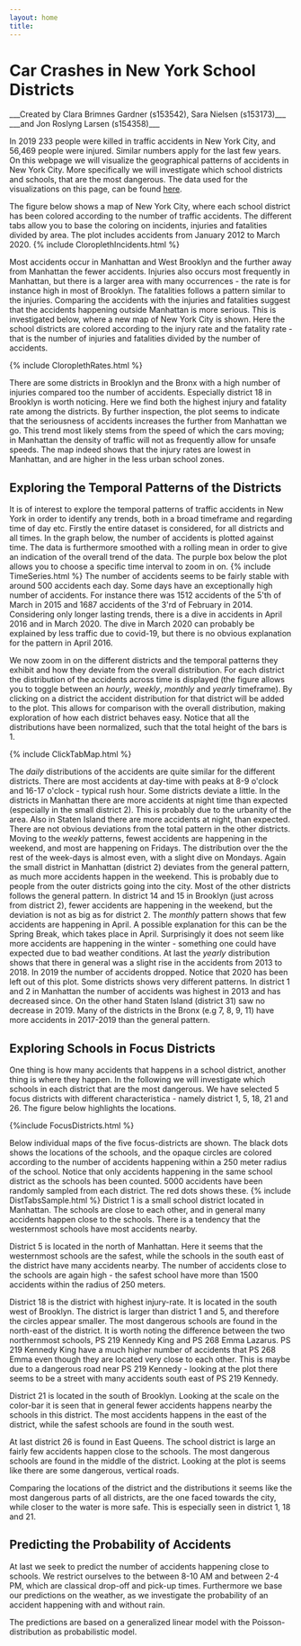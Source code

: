 ```yaml
---
layout: home
title:  
---
```

<h1> Car Crashes in New York School Districts </h1>
 ___Created by Clara Brimnes Gardner (s153542), Sara Nielsen (s153173)___  
 ___and Jon Roslyng Larsen (s154358)___


In 2019 233 people were killed in traffic accidents in New York City, and 56,469 people were injured. Similar numbers apply for the last few years. On this webpage we will visualize the geographical patterns of accidents in New York City. More specifically we will investigate which school districts and schools, that are the most dangerous. The data used for the visualizations on this page, can be found [here](https://data.cityofnewyork.us/Public-Safety/Motor-Vehicle-Collisions-Crashes/h9gi-nx95).

The figure below shows a map of New York City, where each school district has been colored according to the number of traffic accidents. The different tabs allow you to base the coloring on incidents, injuries and fatalities divided by area. The plot includes accidents from January 2012 to March 2020.
{% include CloroplethIncidents.html %}

Most accidents occur in Manhattan and West Brooklyn and the further away from Manhattan the fewer accidents.
Injuries also occurs most frequently in Manhattan, but there is a larger area with many occurrences - the rate is for instance high in most of Brooklyn. The fatalities follows a pattern similar to the injuries. Comparing the accidents with the injuries and fatalities suggest that the accidents happening outside Manhattan is more serious. This is investigated below, where a new map of New York City is shown. Here the school districts are colored according to the injury rate and the fatality rate - that is the number of injuries and fatalities divided by the number of accidents.

{% include CloroplethRates.html %}

There are some districts in Brooklyn and the Bronx with a high number of injuries compared too the number of accidents. Especially district 18 in Brooklyn is worth noticing. Here we find both the highest injury and fatality rate among the districts. By further inspection, the plot seems to indicate that the seriousness of accidents increases the further from Manhattan we go. This trend most likely stems from the speed of which the cars moving; in Manhattan the density of traffic will not as frequently allow for unsafe speeds.
The map indeed shows that the injury rates are lowest in Manhattan, and are higher in the less urban school zones.


## Exploring the Temporal Patterns of the Districts
It is of interest to explore the temporal patterns of traffic accidents in New York in order to identify any trends, both in a broad timeframe and regarding time of day etc. Firstly the entire dataset is considered, for all districts and all times. In the graph below, the number of accidents is plotted against time. The data is furthermore smoothed with a rolling mean in order to give an indication of the overall trend of the data. The purple box below the plot allows you to choose a specific time interval to zoom in on.
{% include TimeSeries.html %}
The number of accidents seems to be fairly stable with around 500 accidents each day. Some days have an exceptionally high number of accidents. For instance there was 1512 accidents of the 5'th of March in 2015 and 1687 accidents of the 3'rd of February in 2014. Considering only longer lasting trends, there is a dive in accidents in April 2016 and in March 2020. The dive in March 2020 can probably be explained by less traffic due to covid-19, but there is no obvious explanation for the pattern in April 2016.


We now zoom in on the different districts and the temporal patterns they exhibit and how they deviate from the overall distribution. For each district the distribution of the accidents across time is displayed (the figure allows you to toggle between an _hourly_, _weekly_, _monthly_ and _yearly_ timeframe).
By clicking on a district the accident distribution for that district will be added to the plot. This allows for comparison with the overall distribution, making exploration of how each district behaves easy.
Notice that all the distributions have been normalized, such that the total height of the bars is 1.

{% include ClickTabMap.html %}

The _daily_ distributions of the accidents are quite similar for the different districts. There are most accidents at day-time with peaks at 8-9 o'clock and 16-17 o'clock - typical rush hour. Some districts deviate a little. In the districts in Manhattan there are more accidents at night time than expected (especially in the small district 2). This is probably due to the urbanity of the area. Also in Staten Island there are more accidents at night, than expected. There are not obvious deviations from the total pattern in the other districts. Moving to the _weekly_ patterns, fewest accidents are happening in the weekend, and most are happening on Fridays. The distribution over the the rest of the week-days is almost even, with a slight dive on Mondays. Again the small district in Manhattan (district 2) deviates from the general pattern, as much more accidents happen in the weekend. This is probably due to people from the outer districts going into the city. Most of the other districts follows the general pattern. In district 14 and 15 in Brooklyn (just across from district 2), fewer accidents are happening in the weekend, but the deviation is not as big as for district 2. The _monthly_ pattern shows that few accidents are happening in April. A possible explanation for this can be the Spring Break, which takes place in April. Surprisingly it does not seem like more accidents are happening in the winter - something one could have expected due to bad weather conditions. At last the _yearly_ distribution shows that there in general was a slight rise in the accidents from 2013 to 2018. In 2019 the number of accidents dropped. Notice that 2020 has been left out of this plot. Some districts shows very different patterns. In district 1 and 2 in Manhattan the number of accidents was highest in 2013 and has decreased since. On the other hand Staten Island (district 31) saw no decrease in 2019. Many of the districts in the Bronx (e.g 7, 8, 9, 11) have more accidents in 2017-2019 than the general pattern.


## Exploring Schools in Focus Districts
One thing is how many accidents that happens in a school district, another thing is where they happen. In the following we will investigate which schools in each district that are the most dangerous. We have selected 5 focus districts with different characteristica - namely district 1, 5, 18, 21 and 26. The figure below highlights the locations.

{%include FocusDistricts.html %}

Below individual maps of the five focus-districts are shown. The black dots shows the locations of the schools, and the opaque circles are colored according to the number of accidents happening within a 250 meter radius of the school. Notice that only accidents happening in the same school district as the schools has been counted. 5000 accidents have been randomly sampled from each district. The red dots shows these.
{% include DistTabsSample.html %}
District 1 is a small school district located in Manhattan. The schools are close to each other, and in general many accidents happen close to the schools. There is a tendency that the westernmost schools have most accidents nearby.

District 5 is located in the north of Manhattan. Here it seems that the westernmost schools are the safest, while the schools in the south east of the district have many accidents nearby. The number of accidents close to the schools are again high - the safest school have more than 1500 accidents within the radius of 250 meters.

District 18 is the district with highest injury-rate. It is located in the south west of Brooklyn. The district is larger than district 1 and 5, and therefore the circles appear smaller. The most dangerous schools are found in the north-east of the district. It is worth noting the difference between the two northernmost schools, PS 219 Kennedy King and PS 268 Emma Lazarus. PS 219 Kennedy King have a much higher number of accidents that PS 268 Emma even though they are located very close to each other. This is maybe due to a dangerous road near PS 219 Kennedy - looking at the plot there seems to be a street with many accidents south east of PS 219 Kennedy.

District 21 is located in the south of Brooklyn. Looking at the scale on the color-bar it is seen that in general fewer accidents happens nearby the schools in this district. The most accidents happens in the east of the district, while the safest schools are found in the south west.

At last district 26 is found in East Queens. The school district is large an fairly few accidents happen close to the schools. The most dangerous schools are found in the middle of the district. Looking at the plot is seems like there are some dangerous, vertical roads.

Comparing the locations of the district and the distributions it seems like the most dangerous parts of all districts, are the one faced towards the city, while closer to the water is more safe. This is especially seen in district 1, 18 and 21.

## Predicting the Probability of Accidents
At last we seek to predict the number of accidents happening close to schools. We restrict ourselves to the between 8-10 AM and between 2-4 PM, which are classical drop-off and pick-up times. Furthermore we base our predictions on the weather, as we investigate the probability of an accident happening with and without rain.


The predictions are based on a generalized linear model with the Poisson-distribution as probabilistic model.
